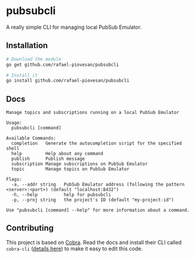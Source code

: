 # pubsubcli
A really simple CLI for managing local PubSub Emulator.

## Installation

```sh
# Download the module
go get github.com/rafael-piovesan/pubsubcli

# Install it
go install github.com/rafael-piovesan/pubsubcli
```

## Docs

```
Manage topics and subscriptions running on a local PubSub Emulator

Usage:
  pubsubcli [command]

Available Commands:
  completion   Generate the autocompletion script for the specified shell
  help         Help about any command
  publish      Publish message
  subscription Manage subscriptions on PubSub Emulator
  topic        Manage topics on PubSub Emulator

Flags:
  -a, --addr string   PubSub Emulator address (following the pattern <server>:<port>) (default "localhost:8432")
  -h, --help          help for pubsubcli
  -p, --proj string   the project's ID (default "my-project-id")

Use "pubsubcli [command] --help" for more information about a command.
```

## Contributing
This project is based on [Cobra](https://github.com/spf13/cobra). Read the docs and install their CLI called `cobra-cli` ([details here](https://github.com/spf13/cobra#usage)) to make it easy to edit this code.